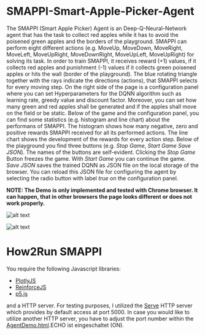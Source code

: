 # SMAPPI-Smart-Apple-Picker-Agent

The SMAPPI (Smart Apple Picker) Agent is an Deep-Q-Neural-Network agent that has the task to collect red apples while it has to avoid the poisened green apples and the borders of the playground. SMAPPI can perform eight different actions (e.g. MoveUp, MoveDown, MoveRight, MoveLeft, MoveUpRight, MoveDownRight, MoveUpLeft, MoveUpRight) for solving its task. In order to train SMAPPI, it receives reward (+1) values, if it collects red apples and punishment (-1) values if it collects green poisened apples or hits the wall (border of the playground). The blue rotating triangle together with the rays indicate the directions (actions), that SMAPPI selects for every moving step. On the right side of the page is a configuration panel where you can set Hyperparameters for the DQNN algorithm such as learning rate, greedy value and discount factor. Moreover, you can set how many green and red apples shall be generated and if the apples shall move on the field or be static. Below of the game and the configuration panel, you can find some statistics (e.g. histogram and line chart) about the performans of SMAPPI. The histogram shows how many negative, zero and positive rewards SMAPPI received for all its performed actions. The line chart shows the development of the rewards for every action step. Below of the playground you find three buttons (e.g. *Stop Game*, *Start Game* *Save JSON*). The names of the buttons are self-evident. Clicking the *Stop Game* Button freezes the game. With *Start Game* you can continue the game. *Save JSON* saves the trained DQNN as JSON file on the local storage of the browser. You can reload this JSON file for configuring the agent by selecting the radio button with label *true*  on the configuration panel.

**NOTE: The Demo is only implemented and tested with Chrome browser. It can happen, that in other browsers the page looks different or does not work properly.**

![alt text](https://github.com/nmerkle/SMAPPI-Smart-Apple-Picker-Agent/blob/master/screenshot1.png "Screenshot of the SMAPPI game.")

![alt text](https://github.com/nmerkle/SMAPPI-Smart-Apple-Picker-Agent/blob/master/screenshot2.png "Screenshot of the SMAPPI game.")

# How2Run SMAPPI
You require the following Javascript libraries:
* [PlotlyJS](https://github.com/plotly/plotly.js/)
* [ReinforceJS](https://github.com/karpathy/reinforcejs/blob/master/index.html) 
* [p5.js](https://github.com/processing/p5.js)

and a HTTP server. For testing purposes, I utilized the [Serve](https://github.com/zeit/serve) HTTP server which provides by default access at port 5000. In case you would like to utilize another HTTP server, you have to adjust the port number within the [AgentDemo.html](https://github.com/nmerkle/SMAPPI-Smart-Apple-Picker-Agent/blob/master/AgentDemo.html).ECHO ist eingeschaltet (ON).
